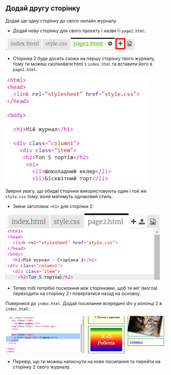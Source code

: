 ## Додай другу сторінку

Додай ще одну сторінку до свого онлайн журналу.

+ Додай нову сторінку для свого проєкту і назви її `page2.html`:

![знімок екрана](images/magazine-page2.png)

+ Сторінка 2 буде досить схожа на першу сторінку твого журналу, тому ти можеш скопіювати html з `index.html` та вставити його в `page2.html`.

![знімок екрана](images/magazine-page2-html.png)

Зверни увагу, що обидві сторінки використовують один і той же `style.css` тому, вони матимуть однаковий стиль.

+ Зміни заголовок `<h1>` для сторінки 2:

![знімок екрана](images/magazine-page2-h1.png)

+ Тепер тобі потрібні посилання між сторінками, щоб ти міг (могла) переходити на сторінку 2 і повертатися назад на основну.

Повернися до `index.html`. Додай посилання всередині div у колонці 2 в `index.html`:

![знімок екрана](images/magazine-page2-link.png)

+ Перевір, що ти можеш натиснути на нове посилання та перейти на сторінку 2 свого журналу.